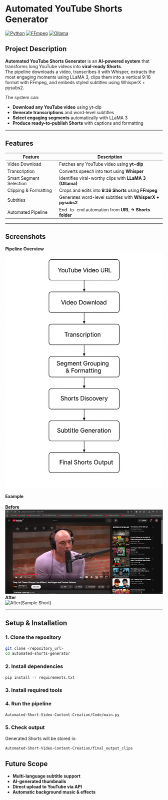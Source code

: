 # Automated YouTube Shorts Generator

[![Python](https://img.shields.io/badge/python-3.10%2B-blue)](https://www.python.org/)
[![FFmpeg](https://img.shields.io/badge/FFmpeg-Required-green)](https://ffmpeg.org/)
[![Ollama](https://img.shields.io/badge/Ollama-LLaMA3-orange)](https://ollama.ai/)

## Project Description
**Automated YouTube Shorts Generator** is an **AI-powered system** that transforms long YouTube videos into **viral-ready Shorts**.  
The pipeline downloads a video, transcribes it with Whisper, extracts the most engaging moments using LLaMA 3, clips them into a vertical 9:16 format with FFmpeg, and embeds styled subtitles using WhisperX + pysubs2.  

The system can:
- **Download any YouTube video** using yt-dlp  
- **Generate transcriptions** and word-level subtitles  
- **Select engaging segments** automatically with LLaMA 3  
- **Produce ready-to-publish Shorts** with captions and formatting  

---

## Features

| Feature | Description |
|----------|-------------|
| Video Download | Fetches any YouTube video using **yt-dlp** |
| Transcription | Converts speech into text using **Whisper** |
| Smart Segment Selection | Identifies viral-worthy clips with **LLaMA 3 (Ollama)** |
| Clipping & Formatting | Crops and edits into **9:16 Shorts** using **FFmpeg** |
| Subtitles | Generates word-level subtitles with **WhisperX + pysubs2** |
| Automated Pipeline | End-to-end automation from **URL → Shorts folder** |

---

## Screenshots

**Pipeline Overview**  
![Pipeline Overview](doc/pipeline.png)  

**Example**  
<br>
**Before**
![Before](doc/Before.PNG)
<br>
**After**
<br>
![After(Sample Short)](doc/sample.gif)  

---

## Setup & Installation

### 1. Clone the repository
```bash
git clone <repository_url>
cd automated-shorts-generator
```
### 2. Install dependencies
```bash
pip install -r requirements.txt
```
### 3. Install required tools

### 4. Run the pipeline
```bash
Automated-Short-Video-Content-Creation/Code/main.py
```
### 5. Check output
Generated Shorts will be stored in:
```bash
Automated-Short-Video-Content-Creation/final_output_clips
```
## Future Scope

- **Multi-language subtitle support**
- **AI-generated thumbnails**
- **Direct upload to YouTube via API**
- **Automatic background music & effects**
